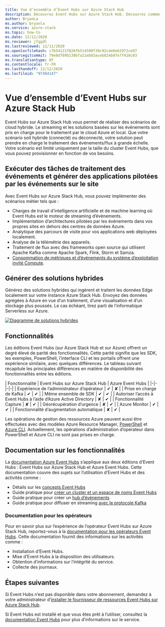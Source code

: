 ```yaml
---
title: Vue d’ensemble d’Event Hubs sur Azure Stack Hub
description: Découvrez Event Hubs sur Azure Stack Hub. Découvrez comment générer des solutions hybrides. Comparez les fonctionnalités d’Azure Event Hubs et d’Event Hubs sur Azure Stack Hub.
author: BryanLa
ms.author: bryanla
ms.service: azure-stack
ms.topic: how-to
ms.date: 12/11/2020
ms.reviewer: jfggdl
ms.lastreviewed: 12/11/2020
ms.openlocfilehash: c7b54121f826fb514590f39c92cde0e62972ce97
ms.sourcegitcommit: 79e8df69b139bfa21eb83aceb824b97e7f418c03
ms.translationtype: HT
ms.contentlocale: fr-FR
ms.lasthandoff: 12/12/2020
ms.locfileid: "97364147"
---
```

# <a name="overview-of-event-hubs-on-azure-stack-hub"></a>Vue d’ensemble d’Event Hubs sur Azure Stack Hub

Event Hubs sur Azure Stack Hub vous permet de réaliser des scénarios de cloud hybride. Le streaming et les solutions basées sur les événements sont pris en charge pour le traitement par le cloud Azure et local. Que votre scénario soit hybride (connecté) ou déconnecté, votre solution peut prendre en charge le traitement des événements/flux à grande échelle. Votre scénario est limité uniquement par la taille du cluster Event Hubs, que vous pouvez provisionner en fonction de vos besoins. 

## <a name="run-event-processing-tasks-and-build-event-driven-applications-on-site"></a>Exécuter des tâches de traitement des événements et générer des applications pilotées par les événements sur le site

Avec Event Hubs sur Azure Stack Hub, vous pouvez implémenter des scénarios métier tels que :

- Charges de travail d’intelligence artificielle et de machine learning où Event Hubs est le moteur de streaming d’événements.
- Implémentation d’architectures pilotées par les événements dans vos propres sites en dehors des centres de données Azure.
- Analytique des parcours de visite pour vos applications web déployées localement.
- Analyse de la télémétrie des appareils.
- Traitement de flux avec des frameworks open source qui utilisent Apache Kafka comme Apache Spark, Flink, Storm et Samza.
- [Consommation de métriques et d’événements du système d’exploitation invité Compute](azure-stack-metrics-monitor.md).

## <a name="build-hybrid-solutions"></a>Générer des solutions hybrides

Générez des solutions hybrides qui ingèrent et traitent les données Edge localement sur votre instance Azure Stack Hub. Envoyez des données agrégées à Azure en vue d’un traitement, d’une visualisation et d’un stockage plus poussés. Le cas échéant, tirez parti de l’informatique Serverless sur Azure.

[![Diagramme de solutions hybrides](media/event-hubs-overview/hybrid-architecture-ehoash.png)](media/event-hubs-overview/hybrid-architecture-ehoash.png#lightbox)

## <a name="features"></a>Fonctionnalités 

Les éditions Event Hubs (sur Azure Stack Hub et sur Azure) offrent un degré élevé de parité des fonctionnalités. Cette parité signifie que les SDK, les exemples, PowerShell, l’interface CLI et les portails offrent une expérience similaire, avec quelques différences. Le tableau suivant récapitule les principales différences en matière de disponibilité des fonctionnalités entre les éditions.  

| Fonctionnalité | Event Hubs sur Azure Stack Hub | Azure Event Hubs |
|-|-|-|-|
| Expérience de l’administrateur d’opérateur | ✔ | ✘ |
| Prise en charge de Kafka | ✔ | ✔ |
| Même ensemble de SDK | ✔ | ✔ |
| Autoriser l’accès à Event Hubs à l’aide d’Azure Active Directory | ✘ | ✔ |
| Fonctionnalité Capture | ✘ | ✔ |
| Géorécupération d’urgence | ✘ | ✔ |
| Azure Monitor | ✔ | ✔ |
| Fonctionnalité d’augmentation automatique | ✘ | ✔ |

Les opérations de gestion des ressources Azure peuvent aussi être effectuées avec des modèles Azure Resource Manager, [PowerShell](/powershell/module/Az.eventhub/) et [Azure CLI](/cli/azure/eventhubs/eventhub/). Actuellement, les opérations d’administration d’opérateur dans PowerShell et Azure CLI ne sont pas prises en charge.

## <a name="feature-documentation"></a>Documentation sur les fonctionnalités

La [documentation Azure Event Hubs](/azure/event-hubs/) s’applique aux deux éditions d’Event Hubs : Event Hubs sur Azure Stack Hub et Azure Event Hubs. Cette documentation couvre des sujets sur l’utilisation d’Event Hubs et des activités comme :

- Détails sur les [concepts Event Hubs](/azure/event-hubs/event-hubs-features)
- Guide pratique pour [créer un cluster et un espace de noms Event Hubs](event-hubs-quickstart-cluster-portal.md)
- Guide pratique pour créer un [hub d’événements](/azure/event-hubs/event-hubs-create#create-an-event-hub)
- Guide pratique pour diffuser en streaming [avec le protocole Kafka](/azure/event-hubs/event-hubs-quickstart-kafka-enabled-event-hubs)

### <a name="operator-documentation"></a>Documentation pour les opérateurs 
 
Pour en savoir plus sur l’expérience de l’opérateur Event Hubs sur Azure Stack Hub, reportez-vous à la [documentation pour les opérateurs Event Hubs](../operator/event-hubs-rp-overview.md). Cette documentation fournit des informations sur les activités comme :

- Installation d’Event Hubs.
- Mise d’Event Hubs à la disposition des utilisateurs.
- Obtention d’informations sur l’intégrité du service.
- Collecte des journaux.


## <a name="next-steps"></a>Étapes suivantes

Si Event Hubs n’est pas disponible dans votre abonnement, demandez à votre administrateur d’[installer le fournisseur de ressources Event Hubs sur Azure Stack Hub](../operator/event-hubs-rp-overview.md).

Si Event Hubs est installé et que vous êtes prêt à l’utiliser, consultez la [documentation Event Hubs](/azure/event-hubs/event-hubs-about) pour plus d’informations sur le service.
